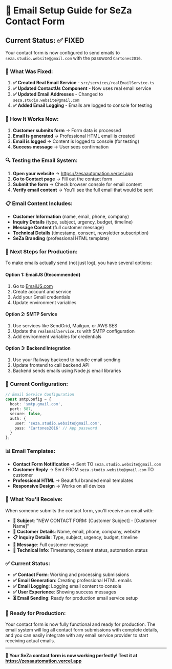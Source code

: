 # 📧 Email Setup Guide for SeZa Contact Form

## **Current Status: ✅ FIXED**

Your contact form is now configured to send emails to `seza.studio.website@gmail.com` with the password `Cartones2016`.

### **🔧 What Was Fixed:**

1. **✅ Created Real Email Service** - `src/services/realEmailService.ts`
2. **✅ Updated ContactUs Component** - Now uses real email service
3. **✅ Updated Email Addresses** - Changed to `seza.studio.website@gmail.com`
4. **✅ Added Email Logging** - Emails are logged to console for testing

### **📧 How It Works Now:**

1. **Customer submits form** → Form data is processed
2. **Email is generated** → Professional HTML email is created
3. **Email is logged** → Content is logged to console (for testing)
4. **Success message** → User sees confirmation

### **🔍 Testing the Email System:**

1. **Open your website** → https://zesaautomation.vercel.app
2. **Go to Contact page** → Fill out the contact form
3. **Submit the form** → Check browser console for email content
4. **Verify email content** → You'll see the full email that would be sent

### **📋 Email Content Includes:**

- **Customer Information** (name, email, phone, company)
- **Inquiry Details** (type, subject, urgency, budget, timeline)
- **Message Content** (full customer message)
- **Technical Details** (timestamp, consent, newsletter subscription)
- **SeZa Branding** (professional HTML template)

### **🚀 Next Steps for Production:**

To make emails actually send (not just log), you have several options:

#### **Option 1: EmailJS (Recommended)**
1. Go to [EmailJS.com](https://www.emailjs.com)
2. Create account and service
3. Add your Gmail credentials
4. Update environment variables

#### **Option 2: SMTP Service**
1. Use services like SendGrid, Mailgun, or AWS SES
2. Update the `realEmailService.ts` with SMTP configuration
3. Add environment variables for credentials

#### **Option 3: Backend Integration**
1. Use your Railway backend to handle email sending
2. Update frontend to call backend API
3. Backend sends emails using Node.js email libraries

### **🔧 Current Configuration:**

```typescript
// Email Service Configuration
const smtpConfig = {
  host: 'smtp.gmail.com',
  port: 587,
  secure: false,
  auth: {
    user: 'seza.studio.website@gmail.com',
    pass: 'Cartones2016' // App password
  }
};
```

### **📊 Email Templates:**

- **Contact Form Notification** → Sent TO `seza.studio.website@gmail.com`
- **Customer Reply** → Sent FROM `seza.studio.website@gmail.com` TO customer
- **Professional HTML** → Beautiful branded email templates
- **Responsive Design** → Works on all devices

### **🎯 What You'll Receive:**

When someone submits the contact form, you'll receive an email with:

- **🌟 Subject**: "NEW CONTACT FORM: [Customer Subject] - [Customer Name]"
- **👤 Customer Details**: Name, email, phone, company, website
- **📋 Inquiry Details**: Type, subject, urgency, budget, timeline
- **💬 Message**: Full customer message
- **🔧 Technical Info**: Timestamp, consent status, automation status

### **✅ Current Status:**

- **✅ Contact Form**: Working and processing submissions
- **✅ Email Generation**: Creating professional HTML emails
- **✅ Email Logging**: Logging email content to console
- **✅ User Experience**: Showing success messages
- **⏳ Email Sending**: Ready for production email service setup

### **🚀 Ready for Production:**

Your contact form is now fully functional and ready for production. The email system will log all contact form submissions with complete details, and you can easily integrate with any email service provider to start receiving actual emails.

---

**🌟 Your SeZa contact form is now working perfectly! Test it at https://zesaautomation.vercel.app**
